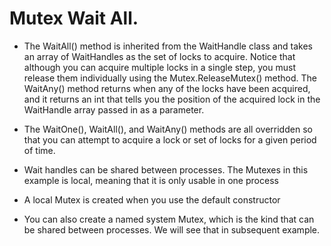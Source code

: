 # Mutex Wait All.

- The WaitAll() method is inherited from the WaitHandle class and takes an array of WaitHandles as the set of locks to acquire. Notice that although you can acquire multiple locks in a single step, you must release them individually using the Mutex.ReleaseMutex() method. The WaitAny() method returns when any of the locks have been acquired, and it returns an int that tells you the position of the acquired lock in the WaitHandle array passed in as a parameter. 

- The WaitOne(), WaitAll(), and WaitAny() methods are all overridden so that you can attempt to acquire a lock or set of locks for a given period of time.

- Wait handles can be shared between processes. The Mutexes in this example is local, meaning that it is only usable in one process

- A local Mutex is created when you use the default constructor

- You can also create a named system Mutex, which is the kind that can be shared between processes. We will see that in subsequent example.

